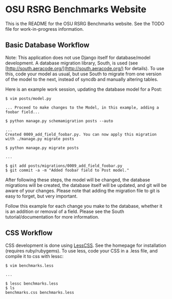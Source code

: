 OSU RSRG Benchmarks Website
===========================

This is the README for the OSU RSRG Benchmarks website.  See the TODO file for work-in-progress information.

Basic Database Workflow
-----------------------

Note: This application does not use Django itself for database/model development.  A database migration library, South, is used (see [http://south.aeracode.org/](http://south.aeracode.org/) for details).  To use this, code your model as usual, but use South to migrate from one version of the model to the next, instead of syncdb and manually altering tables.

Here is an example work session, updating the database model for a Post:

    $ vim posts/model.py

    ... Proceed to make changes to the Model, in this example, adding a foobar field...
    
    $ python manage.py schemamigration posts --auto
    
    ...
    Created 0009_add_field_foobar.py. You can now apply this migration with ./manage.py migrate posts

    $ python manage.py migrate posts
    
    ...
    
    $ git add posts/migrations/0009_add_field_foobar.py
    $ git commit -a -m "Added foobar field to Post model."

After following these steps, the model will be changed, the database migrations will be created, the database itself will be updated, and git will be aware of your changes.  Please note that adding the migration file to git is easy to forget, but very important.

Follow this example for each change you make to the database, whether it is an addition or removal of a field.  Please see the South tutorial/documentation for more information.

CSS Workflow
------------

CSS development is done using [LessCSS](http://lesscss.org/index.html).  See the homepage for installation (requires ruby/rubygems).  To use less, code your CSS in a .less file, and compile it to css with lessc:

    $ vim benchmarks.less

    ...

    $ lessc benchmarks.less
    $ ls
    benchmarks.css benchmarks.less
